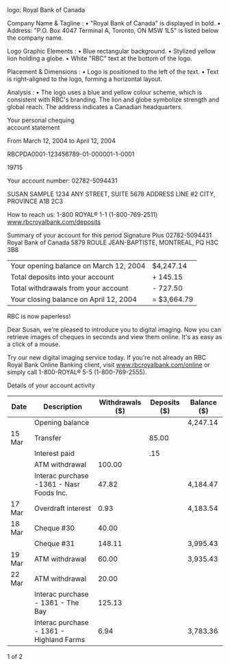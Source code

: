 logo: Royal Bank of Canada

Company Name & Tagline :
  • "Royal Bank of Canada" is displayed in bold.
  • Address: "P.O. Box 4047 Terminal A, Toronto, ON  M5W 1L5" is listed below the company name.

Logo Graphic Elements :
  • Blue rectangular background.
  • Stylized yellow lion holding a globe.
  • White "RBC" text at the bottom of the logo.

Placement & Dimensions :
  • Logo is positioned to the left of the text.
  • Text is right-aligned to the logo, forming a horizontal layout.

Analysis :
  • The logo uses a blue and yellow colour scheme, which is consistent with RBC's branding. The lion and globe symbolize strength and global reach. The address indicates a Canadian headquarters. <!-- figure, from page 0 (l=0.092,t=0.065,r=0.324,b=0.121), with ID 0064adc9-9963-474e-946f-cb5b0a303c61 -->

Your personal chequing  
account statement <!-- text, from page 0 (l=0.515,t=0.070,r=0.956,b=0.137), with ID a199b10e-52f2-420e-a0d3-9f4c89ad7419 -->

From March 12, 2004 to April 12, 2004 <!-- text, from page 0 (l=0.696,t=0.143,r=0.955,b=0.159), with ID cdafc84c-afb9-470e-b4ee-529715fc5634 -->

RBCPDA0001-123456789-01-000001-1-0001 <!-- text, from page 0 (l=0.095,t=0.181,r=0.285,b=0.193), with ID 3086d7b0-4f16-44b4-ae46-cf2625938598 -->

19715 <!-- text, from page 0 (l=0.365,t=0.180,r=0.406,b=0.193), with ID 76977854-030a-45da-8a41-c25e205d520e -->

Your account number: 02782-5094431 <!-- text, from page 0 (l=0.620,t=0.183,r=0.953,b=0.200), with ID de946a18-922c-47e2-9ce8-951cc3387405 -->

SUSAN SAMPLE
1234 ANY STREET, SUITE 5678
ADDRESS LINE #2
CITY, PROVINCE  A1B 2C3 <!-- text, from page 0 (l=0.095,t=0.202,r=0.332,b=0.270), with ID 6f6ac168-42c3-4ef6-9b08-3bc0ddead303 -->

How to reach us:                1-800 ROYAL® 1-1
                               (1-800-769-2511)
                               www.rbcroyalbank.com/deposits <!-- text, from page 0 (l=0.621,t=0.206,r=0.953,b=0.253), with ID 7b364fd6-89de-4902-94e0-4324dc1e16f1 -->

Summary of your account for this period
Signature Plus 02782-5094431
Royal Bank of Canada
5879 ROULE JEAN-BAPTISTE, MONTREAL, PQ H3C 3B8
<table><tr><td>Your opening balance on March 12, 2004</td><td>$4,247.14</td></tr><tr><td>Total deposits into your account</td><td>+ 145.15</td></tr><tr><td>Total withdrawals from your account</td><td>- 727.50</td></tr><tr><td>Your closing balance on April 12, 2004</td><td>= $3,664.79</td></tr></table> <!-- table, from page 0 (l=0.049,t=0.340,r=0.590,b=0.502), with ID 79652853-0989-4874-96af-afb38f13eec4 -->

RBC is now paperless!

Dear Susan, we're pleased to introduce you to digital imaging. Now you can retrieve images of cheques in seconds and view them online. It's as easy as a click of a mouse.

Try our new digital imaging service today. If you're not already an RBC Royal Bank Online Banking client, visit www.rbcroyalbank.com/online or simply call 1-800-ROYAL® 5-5 (1-800-769-2555). <!-- text, from page 0 (l=0.605,t=0.338,r=0.941,b=0.496), with ID 112f343e-3b70-4b66-88b8-8131392512ae -->

Details of your account activity
<table><thead><tr><th>Date</th><th>Description</th><th>Withdrawals ($)</th><th>Deposits ($)</th><th>Balance ($)</th></tr></thead><tbody><tr><td></td><td>Opening balance</td><td></td><td></td><td>4,247.14</td></tr><tr><td>15 Mar</td><td>Transfer</td><td></td><td>85.00</td><td></td></tr><tr><td></td><td>Interest paid</td><td></td><td>.15</td><td></td></tr><tr><td></td><td>ATM withdrawal</td><td>100.00</td><td></td><td></td></tr><tr><td></td><td>Interac purchase -1361 - Nasr Foods Inc.</td><td>47.82</td><td></td><td>4,184.47</td></tr><tr><td>17 Mar</td><td>Overdraft interest</td><td>0.93</td><td></td><td>4,183.54</td></tr><tr><td>18 Mar</td><td>Cheque #30</td><td>40.00</td><td></td><td></td></tr><tr><td></td><td>Cheque #31</td><td>148.11</td><td></td><td>3,995.43</td></tr><tr><td>19 Mar</td><td>ATM withdrawal</td><td>60.00</td><td></td><td>3,935.43</td></tr><tr><td>22 Mar</td><td>ATM withdrawal</td><td>20.00</td><td></td><td></td></tr><tr><td></td><td>Interac purchase - 1361 - The Bay</td><td>125.13</td><td></td><td></td></tr><tr><td></td><td>Interac purchase - 1361 - Highland Farms</td><td>6.94</td><td></td><td>3,783.36</td></tr></tbody></table> <!-- table, from page 0 (l=0.049,t=0.544,r=0.956,b=0.810), with ID f2c3ad56-b721-4120-a386-10667d366f51 -->

1 of 2 <!-- marginalia, from page 0 (l=0.914,t=0.886,r=0.954,b=0.901), with ID 9f073443-fd2e-46e7-ba27-9fce84c590f8 -->